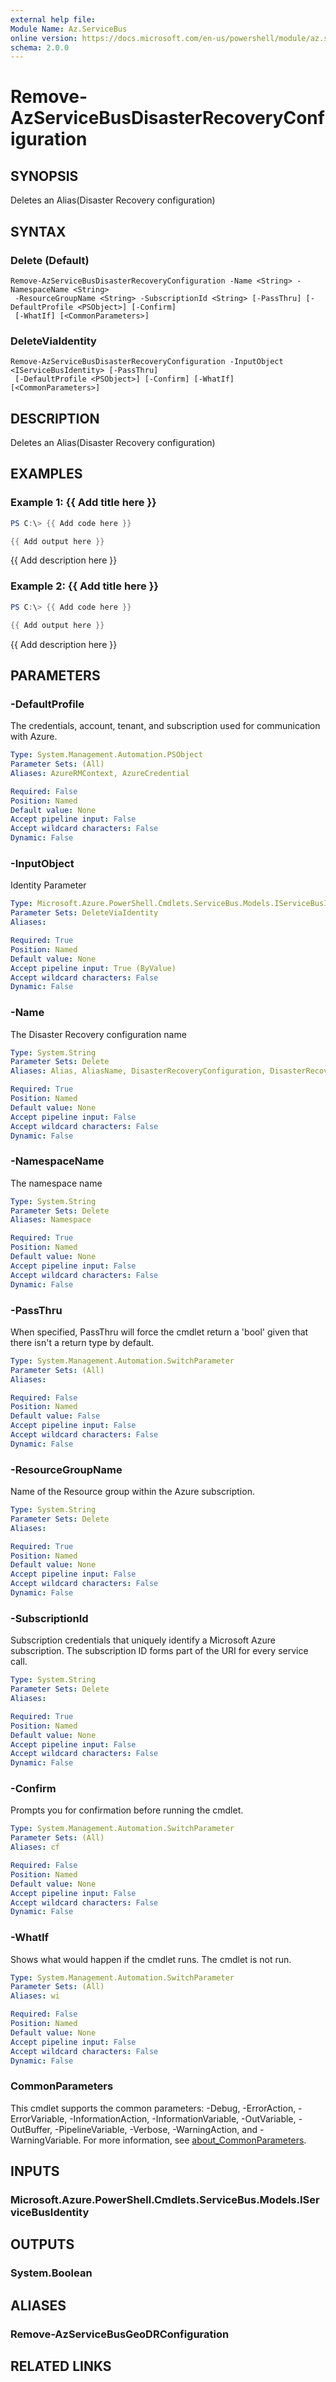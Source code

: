 ```yaml
---
external help file:
Module Name: Az.ServiceBus
online version: https://docs.microsoft.com/en-us/powershell/module/az.servicebus/remove-azservicebusdisasterrecoveryconfiguration
schema: 2.0.0
---
```


# Remove-AzServiceBusDisasterRecoveryConfiguration

## SYNOPSIS
Deletes an Alias(Disaster Recovery configuration)

## SYNTAX

### Delete (Default)
```
Remove-AzServiceBusDisasterRecoveryConfiguration -Name <String> -NamespaceName <String>
 -ResourceGroupName <String> -SubscriptionId <String> [-PassThru] [-DefaultProfile <PSObject>] [-Confirm]
 [-WhatIf] [<CommonParameters>]
```

### DeleteViaIdentity
```
Remove-AzServiceBusDisasterRecoveryConfiguration -InputObject <IServiceBusIdentity> [-PassThru]
 [-DefaultProfile <PSObject>] [-Confirm] [-WhatIf] [<CommonParameters>]
```

## DESCRIPTION
Deletes an Alias(Disaster Recovery configuration)

## EXAMPLES

### Example 1: {{ Add title here }}
```powershell
PS C:\> {{ Add code here }}

{{ Add output here }}
```

{{ Add description here }}

### Example 2: {{ Add title here }}
```powershell
PS C:\> {{ Add code here }}

{{ Add output here }}
```

{{ Add description here }}

## PARAMETERS

### -DefaultProfile
The credentials, account, tenant, and subscription used for communication with Azure.

```yaml
Type: System.Management.Automation.PSObject
Parameter Sets: (All)
Aliases: AzureRMContext, AzureCredential

Required: False
Position: Named
Default value: None
Accept pipeline input: False
Accept wildcard characters: False
Dynamic: False
```

### -InputObject
Identity Parameter

```yaml
Type: Microsoft.Azure.PowerShell.Cmdlets.ServiceBus.Models.IServiceBusIdentity
Parameter Sets: DeleteViaIdentity
Aliases:

Required: True
Position: Named
Default value: None
Accept pipeline input: True (ByValue)
Accept wildcard characters: False
Dynamic: False
```

### -Name
The Disaster Recovery configuration name

```yaml
Type: System.String
Parameter Sets: Delete
Aliases: Alias, AliasName, DisasterRecoveryConfiguration, DisasterRecoveryConfigurationName

Required: True
Position: Named
Default value: None
Accept pipeline input: False
Accept wildcard characters: False
Dynamic: False
```

### -NamespaceName
The namespace name

```yaml
Type: System.String
Parameter Sets: Delete
Aliases: Namespace

Required: True
Position: Named
Default value: None
Accept pipeline input: False
Accept wildcard characters: False
Dynamic: False
```

### -PassThru
When specified, PassThru will force the cmdlet return a 'bool' given that there isn't a return type by default.

```yaml
Type: System.Management.Automation.SwitchParameter
Parameter Sets: (All)
Aliases:

Required: False
Position: Named
Default value: False
Accept pipeline input: False
Accept wildcard characters: False
Dynamic: False
```

### -ResourceGroupName
Name of the Resource group within the Azure subscription.

```yaml
Type: System.String
Parameter Sets: Delete
Aliases:

Required: True
Position: Named
Default value: None
Accept pipeline input: False
Accept wildcard characters: False
Dynamic: False
```

### -SubscriptionId
Subscription credentials that uniquely identify a Microsoft Azure subscription.
The subscription ID forms part of the URI for every service call.

```yaml
Type: System.String
Parameter Sets: Delete
Aliases:

Required: True
Position: Named
Default value: None
Accept pipeline input: False
Accept wildcard characters: False
Dynamic: False
```

### -Confirm
Prompts you for confirmation before running the cmdlet.

```yaml
Type: System.Management.Automation.SwitchParameter
Parameter Sets: (All)
Aliases: cf

Required: False
Position: Named
Default value: None
Accept pipeline input: False
Accept wildcard characters: False
Dynamic: False
```

### -WhatIf
Shows what would happen if the cmdlet runs.
The cmdlet is not run.

```yaml
Type: System.Management.Automation.SwitchParameter
Parameter Sets: (All)
Aliases: wi

Required: False
Position: Named
Default value: None
Accept pipeline input: False
Accept wildcard characters: False
Dynamic: False
```

### CommonParameters
This cmdlet supports the common parameters: -Debug, -ErrorAction, -ErrorVariable, -InformationAction, -InformationVariable, -OutVariable, -OutBuffer, -PipelineVariable, -Verbose, -WarningAction, and -WarningVariable. For more information, see [about_CommonParameters](http://go.microsoft.com/fwlink/?LinkID=113216).

## INPUTS

### Microsoft.Azure.PowerShell.Cmdlets.ServiceBus.Models.IServiceBusIdentity

## OUTPUTS

### System.Boolean

## ALIASES

### Remove-AzServiceBusGeoDRConfiguration

## RELATED LINKS

